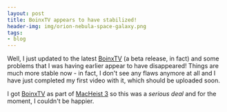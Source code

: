 ```yaml
---
layout: post
title: BoinxTV appears to have stabilized!
header-img: img/orion-nebula-space-galaxy.png
tags:
- blog
---
```

Well, I just updated to the latest [BoinxTV](http://www.boinxtv.com) (a beta release, in fact) and some problems that I was having earlier appear to have disappeared! Things are much more stable now - in fact, I don't see any flaws anymore at all and I have just completed my first video with it, which should be uploaded soon.

I got [BoinxTV](http://www.boinxtv.com) as part of [MacHeist 3](http://www.macheist.com) so this was a *serious deal* and for the moment, I couldn't be happier.
